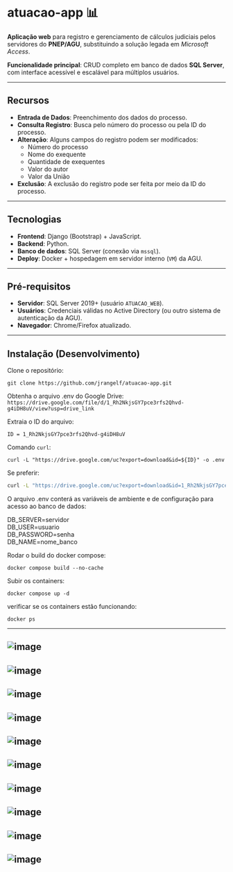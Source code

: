 # atuacao-app 📊  

**Aplicação web** para registro e gerenciamento de cálculos judiciais pelos servidores do **PNEP/AGU**, substituindo a solução legada em *Microsoft Access*.  

**Funcionalidade principal**: CRUD completo em banco de dados **SQL Server**, com interface acessível e escalável para múltiplos usuários.  

---

## Recursos  
- **Entrada de Dados**: Preenchimento dos dados do processo.  
- **Consulta Registro**: Busca pelo número do processo ou pela ID do processo.  
- **Alteração**: Alguns campos do registro podem ser modificados:
    - Número do processo
    - Nome do exequente
    - Quantidade de exequentes
    - Valor do autor
    - Valor da União  
- **Exclusão**: A exclusão do registro pode ser feita por meio da ID do processo.  

---

## Tecnologias  
- **Frontend**: Django (Bootstrap) + JavaScript.  
- **Backend**: Python.  
- **Banco de dados**: SQL Server (conexão via `mssql`).  
- **Deploy**: Docker + hospedagem em servidor interno (`VM`) da AGU.  

---

## Pré-requisitos  
- **Servidor**: SQL Server 2019+ (usuário `ATUACAO_WEB`).  
- **Usuários**: Credenciais válidas no Active Directory (ou outro sistema de autenticação da AGU).  
- **Navegador**: Chrome/Firefox atualizado.  

---

## Instalação (Desenvolvimento)  
Clone o repositório:  
````
git clone https://github.com/jrangelf/atuacao-app.git 
````
Obtenha o arquivo .env do Google Drive:   
`https://drive.google.com/file/d/1_Rh2NkjsGY7pce3rfs2Qhvd-g4iDH8uV/view?usp=drive_link` 

Extraia o ID do arquivo:  
````
ID = 1_Rh2NkjsGY7pce3rfs2Qhvd-g4iDH8uV
````
Comando `curl`:
```
curl -L "https://drive.google.com/uc?export=download&id=${ID}" -o .env
```

Se preferir:

```sh
curl -L "https://drive.google.com/uc?export=download&id=1_Rh2NkjsGY7pce3rfs2Qhvd-g4iDH8uV" -o .env
```

O arquivo .env conterá as variáveis de ambiente e de configuração para acesso ao banco de dados:
  
DB_SERVER=servidor  
DB_USER=usuario  
DB_PASSWORD=senha  
DB_NAME=nome_banco  

Rodar o build do docker compose:
```
docker compose build --no-cache
````
Subir os containers:
```
docker compose up -d
```
verificar se os containers estão funcionando:
```
docker ps
```
---
![image](https://github.com/user-attachments/assets/920d9431-7105-4266-9f03-308954c67e6e)
---
![image](https://github.com/user-attachments/assets/57acc003-ca60-482f-b87b-5409fc9054d4)
---
![image](https://github.com/user-attachments/assets/b8d14a74-1a83-444f-95a9-77fd5f11a16b)
---
![image](https://github.com/user-attachments/assets/915104ef-2827-4756-b872-1edb5afb9090)
---
![image](https://github.com/user-attachments/assets/61dc08bb-f1a9-4401-8fbc-875d403d191f)
---
![image](https://github.com/user-attachments/assets/5a3b215a-bf34-43d0-8e2a-83a4cae7ca93)
---
![image](https://github.com/user-attachments/assets/5f14be91-433d-4dc0-8fed-26ead894fade)
---
![image](https://github.com/user-attachments/assets/a9697ade-10c3-43e1-9032-0801a83e2dcc)
---
![image](https://github.com/user-attachments/assets/c0f01c61-f9c6-4ff9-a495-2362a3028eb0)
---
![image](https://github.com/user-attachments/assets/621c01b1-cdef-4fa3-8a13-c1394d6b9245)
---










